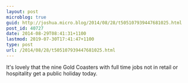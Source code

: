 ```yaml
---
layout: post
microblog: true
guid: http://joshua.micro.blog/2014/08/28/t505107939447681025.html
post_id: 40727
date: 2014-08-29T08:41:31+1100
lastmod: 2019-07-30T17:41:47+1100
type: post
url: /2014/08/28/t505107939447681025.html
---
```

It's lovely that the nine Gold Coasters with full time jobs not in retail or hospitality get a public holiday today.
